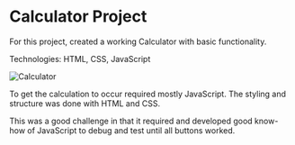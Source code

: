 # Calculator Project

For this project, created a working Calculator with basic functionality. 

Technologies: HTML, CSS, JavaScript

![Calculator](https://user-images.githubusercontent.com/98543446/167222872-ebddab3e-3bb0-4034-8367-5d8d16c0da57.gif)

To get the calculation to occur required mostly JavaScript. The styling and structure was done with HTML and CSS. 

This was a good challenge in that it required and developed good know-how of JavaScript to debug and test until all buttons worked. 
